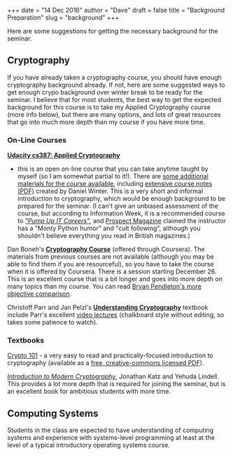 +++
date = "14 Dec 2016"
author = "Dave"
draft = false
title = "Background Preparation"
slug = "background"
+++

Here are some suggestions for getting the necessary background for the
seminar.  

## Cryptography

If you have already taken a cryptography course, you should have
enough cryptography background already.  If not, here are some
suggested ways to get enough crypo background over winter break to be
ready for the seminar.  I believe that for most students, the best way
to get the expected background for this course is to take my Applied
Cryptography course (more info below), but there are many options, and
lots of great resources that go into much more depth than my course if
you have more time.

### On-Line Courses

[**Udacity cs387: Applied
Cryptography**](https://www.udacity.com/course/applied-cryptography--cs387)
- this is an open on-line course that you can take anytime taught by
myself (so I am somewhat partial to it!).  There are [some additional
materials for the course
available](http://www.cs.virginia.edu/~evans/courses/cs387/),
including [extensive course notes
(PDF)](http://www.cs.virginia.edu/~evans/courses/crypto-notes.pdf)
created by Daniel Winter.  This is a very short and informal
introduction to cryptography, which would be enough background to be
prepared for the seminar.  (I can't give an unbiased assessment of the
course, but according to Information Week, it is a recommended course
to [_"Pump Up IT
Careers"_](http://www.informationweek.com/strategic-cio/team-building-and-staffing/5-online-classes-to-pump-up-it-careers/d/d-id/898915),
and [Prospect
Magazine](www.prospectmagazine.co.uk/magazine/online-universities-udacity-grand-challenge-david-stavens-dave-evans)
claimed the instructor has a "Monty Python humor" and "cult
following", although you shouldn't believe everything you read in
British magazines.)

Dan Boneh's [**Cryptography
Course**](https://www.coursera.org/learn/crypto) (offered through
Coursera).  The materials from previous courses are not available
(although you may be able to find them if you are resourceful), so you
have to take the course when it is offered by Coursera. There is a
session starting December 26.  This is an excellent course that is a
bit longer and goes into more depth on many topics than my course.
You can read [Bryan Pendleton's more objective
comparison](http://bryanpendleton.blogspot.com/2012/05/comparing-coursera-and-udacity.html).

Christoff Parr and Jan Pelzl's [**Understanding
Cryptography**](http://www.crypto-textbook.com/) textbook include
Parr's excellent [video
lectures](http://wiki.crypto.rub.de/Buch/movies.php) (chalkboard
style without editing, so takes some patience to watch).

### Textbooks

[Crypto 101](https://www.crypto101.io/) - a very easy to read and
practically-focused introduction to cryptography (available as a [free,
creative-commons licensed PDF](/docs/Crypto101.pdf)).

[_Introduction to Modern
Cryptography_](http://www.cs.umd.edu/~jkatz/imc.html), Jonathan Katz
and Yehuda Lindell.  This provides a lot more depth that is required
for joining the seminar, but is an excellent book for ambitious
students with more time.


## Computing Systems

Students in the class are expected to have understanding of computing
systems and experience with systems-level programming at least at the
level of a typical introductory operating systems course.


